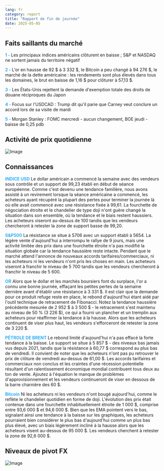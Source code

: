 ```yaml
---
lang: fr
category: report
title: "Rapport de fin de journée"
date: 2025-05-05
---
```



<h2>Faits saillants du marché</h2>
<strong style="color: #2caef7;">1 - </strong> Les principaux indices américains clôturent en baisse ; S&P et NASDAQ ne sortent jamais du territoire négatif

<strong style="color: #2caef7;">2 - </strong> L'or en hausse de 92 $ à 3 332 $, le Bitcoin a peu changé à 94 276 $, le marché de la dette américaine : les rendements sont plus élevés dans tous les domaines, le brut en baisse de 1,16 $ pour clôturer à 57,13 $.

<strong style="color: #2caef7;">3 - </strong> Les États-Unis rejettent la demande d'exemption totale des droits de douane réciproques du Japon

<strong style="color: #2caef7;">4 - </strong> Focus sur l'USDCAD : Trump dit qu'il parie que Carney veut conclure un accord lors de sa visite de mardi

<strong style="color: #2caef7;">5 - </strong> Morgan Stanley : FOMC mercredi - aucun changement, BOE jeudi - baisse de 0,25 pdb



<h2>Activité de prix quotidienne</h2>
<img src="https://markleighedu.github.io/img/May-2025/05-May-2025/price.jpg" alt="Image"/>

<h2>Connaissances</h2>
<strong style="color: #2caef7;">INDICE USD</strong> Le dollar américain a commencé la semaine avec des vendeurs sous contrôle et un support de 99,23 établi en début de séance européenne. Comme c'est devenu une tendance familière, nous avons assisté à un revirement lorsque la séance américaine a commencé, les acheteurs ayant récupéré la plupart des pertes pour terminer la journée là où elle avait commencé avec une résistance fixée à 99,61. La fourchette de négociation étroite et le chandelier de type doji n'ont guère changé la situation dans son ensemble, où la tendance et le biais restent haussiers. Les acheteurs viseront au-dessus de 100 tandis que les vendeurs chercheront à retester la zone de support basse de 99,20.

<strong style="color: #2caef7;">S&P500</strong> La résistance se situe à 5706 avec un support établi à 5654. La légère vente d'aujourd'hui a interrompu le rallye de 9 jours, mais une activité limitée des prix dans une fourchette étroite n'a pas modifié la situation globale car la tendance haussière reste intacte. Pendant que le marché attend l'annonce de nouveaux accords tarifaires/commerciaux, ni les acheteurs ni les vendeurs n'ont pris les choses en main. Les acheteurs viseront à franchir le niveau de 5 700 tandis que les vendeurs chercheront à franchir le niveau de 5 600.

<strong style="color: #2caef7;">OR</strong> Alors que le dollar et les marchés boursiers font du surplace, l'or a connu une bonne journée, effaçant les petites pertes de la semaine dernière avant d'établir une résistance à 3 331 $. Il est clair que la demande pour ce produit refuge reste en place, le rebond d'aujourd'hui étant aidé par l'outil technique de retracement de Fibonacci. Notez la tendance haussière précédente mesurée de 2 952 $ à 3 500 $ - le retracement s'est maintenu au niveau de 50 % (3 226 $), ce qui a fourni un plancher et un tremplin aux acheteurs pour réaffirmer la tendance à la hausse. Alors que les acheteurs continuent de viser plus haut, les vendeurs s'efforceront de retester la zone de 3 220 $. 

<strong style="color: #2caef7;">PÉTROLE DE BRENT</strong> Le rebond limité d'aujourd'hui n'a pas effacé la forte tendance à la baisse. Le support se situe à 5 857 $ - des niveaux bas jamais vus depuis 2021, tandis que la résistance à 60,77 $ correspond au plus bas de vendredi. Il convient de noter que les acheteurs n'ont pas pu retrouver le prix de clôture de vendredi au-dessus de 61,00 $. Les accords tarifaires et commerciaux non conclus et les craintes d'une récession potentielle résultant d'un ralentissement économique mondial contribuent tous deux au ton de vente. Ajoutez à l'équation le manque de problèmes d'approvisionnement et les vendeurs continueront de viser en dessous de la barre charnière des 60 $. 

<strong style="color: #2caef7;">Bitcoin</strong> Ni les acheteurs ni les vendeurs n'ont bougé aujourd'hui, comme le reflète le chandelier quotidien en forme de doji. L'évolution des prix était contenue dans une fourchette inhabituellement étroite de 1 000 $, comprise entre 93,6 000 $ et 94,6 000 $. Bien que les EMA pointent vers le bas, signalant ainsi une tendance à la baisse sur les graphiques, les acheteurs pourraient bien considérer le plus bas d'aujourd'hui comme un plus bas plus élevé, avec un biais légèrement incliné à la hausse alors que les acheteurs visent au-dessus de 95 000 $. Les vendeurs cherchent à retester la zone de 92,6 000 $.



<h2>Niveaux de pivot FX</h2>
<img src="https://markleighedu.github.io/img/May-2025/05-May-2025/pivot.jpg" alt="Image"/>